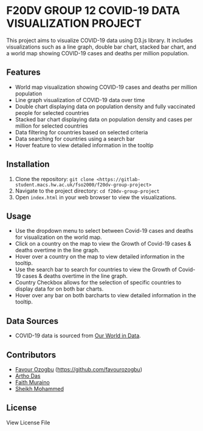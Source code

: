 # F20DV GROUP 12 COVID-19 DATA VISUALIZATION PROJECT

This project aims to visualize COVID-19 data using D3.js library. It includes visualizations such as a line graph, double bar chart, stacked bar chart, and a world map showing COVID-19 cases and deaths per million population.

## Features

- World map visualization showing COVID-19 cases and deaths per million population
- Line graph visualization of COVID-19 data over time
- Double chart displaying data on population density and fully vaccinated people for selected countries
- Stacked bar chart displaying data on population density and cases per million for selected countries
- Data filtering for countries based on selected criteria
- Data searching for countries using a search bar
- Hover feature to view detailed information in the tooltip

## Installation

1. Clone the repository: `git clone <https://gitlab-student.macs.hw.ac.uk/fso2000/f20dv-group-project>`
2. Navigate to the project directory: `cd f20dv-group-project`
3. Open `index.html` in your web browser to view the visualizations.

## Usage

- Use the dropdown menu to select between Covid-19 cases and deaths for visualization on the world map.
- Click on a country on the map to view the Growth of Covid-19 cases & deaths overtime in the line graph.
- Hover over a country on the map to view detailed information in the tooltip.
- Use the search bar to search for countries to view the Growth of Covid-19 cases & deaths overtime in the line graph.
- Country Checkbox allows for the selection of specific countries to display data for on both bar charts.
- Hover over any bar on both barcharts to view detailed information in the tooltip.

## Data Sources

- COVID-19 data is sourced from [Our World in Data](https://ourworldindata.org/coronavirus).

## Contributors

- [Favour Ozogbu](https://gitlab-student.macs.hw.ac.uk/fso2000) (https://github.com/favourozogbu)
- [Artho Das](https://gitlab-student.macs.hw.ac.uk/and2002)
- [Faith Muraino](https://gitlab-student.macs.hw.ac.uk/fm2020)
- [Sheikh Mohammed](https://gitlab-student.macs.hw.ac.uk/sm2207)

## License

View License File


